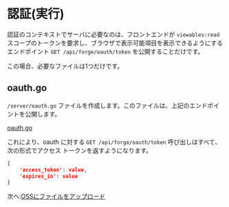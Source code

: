 # 認証(実行)


認証のコンテキストでサーバに必要なのは、フロントエンドが `viewables:read` スコープのトークンを要求し、ブラウザで表示可能項目を表示できるようにするエンドポイント `GET /api/forge/oauth/token` を公開することだけです。

この場合、必要なファイルは1つだけです。

## oauth.go

`/server/oauth.go` ファイルを作成します。このファイルは、上記のエンドポイントを公開します。 

[oauth.go](_snippets/viewmodels/go/oauth.go ':include :type=code go ')

これにより、oauth に対する `GET /api/forge/oauth/token` 呼び出しはすべて、次の形式でアクセス トークンを返すようになります。

```json
{
	'access_token': value, 
	'expires_in': value
}
```

次へ:[OSSにファイルをアップロード](/ja_jp/datamanagement/oss/)